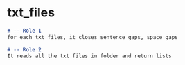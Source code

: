 # txt_files
```markdown
# -- Role 1
for each txt files, it closes sentence gaps, space gaps

# -- Role 2
It reads all the txt files in folder and return lists 
```
